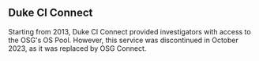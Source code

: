 ## Duke CI Connect

Starting from 2013, Duke CI Connect provided investigators with access to the
OSG's OS Pool. However, this service was discontinued in October 2023, as it
was replaced by OSG Connect.

